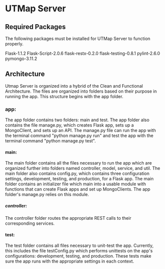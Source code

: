 # UTMap Server

## Required Packages

The following packages must be installed for UTMap Server to function properly.

Flask-1.1.2
Flask-Script-2.0.6
flask-restx-0.2.0
flask-testing-0.8.1
pylint-2.6.0
pymongo-3.11.2

## Architecture

Utmap Server is organized into a hybrid of the Clean and Functional Architecture.  The files are organized into folders based on their purpose in running the app.  This structure begins with the app folder.

### app:

The app folder contains two folders: main and test.  The app folder also contains the file manage.py, which creates Flask app, sets up a MongoClient, and sets up an API.  The manage.py file can run the app with the terminal command "python manage.py run" and test the app with the terminal command "python manage.py test".

#### main:

The main folder contains all the files necessary to run the app which are organized further into folders named controller, model, service, and util.  The main folder also contains config.py, which contains three configuration settings, development, testing, and production, for a Flask app.  The main folder contains an initializer file which main into a usable module with functions that can create Flask apps and set up MongoClients.  The app folder's manage.py relies on this module.

##### controller:

The controller folder routes the appropriate REST calls to their corresponding services.  

#### test:

The test folder contains all files necessary to unit-test the app.  Currently, this includes the file testConfig.py which performs unittests on the app's configurations: development, testing, and production. These tests make sure the app runs with the appropriate settings in each context.